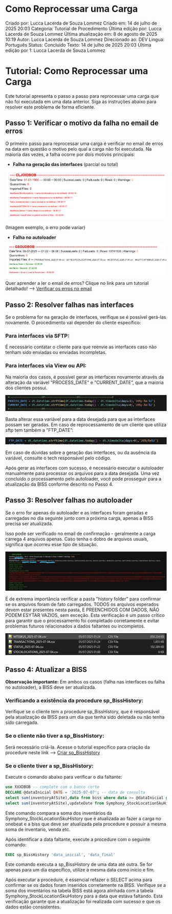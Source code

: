 # Como Reprocessar uma Carga

Criado por: Lucca Lacerda de Souza Lommez
Criado em: 14 de julho de 2025 20:03
Categoria: Tutorial de Procedimento
Última edição por: Lucca Lacerda de Souza Lommez
Última atualização em: 8 de agosto de 2025 10:19
Autor: Lucca Lacerda de Souza Lommez
Direcionado ao: DEV
Lingua: Português
Status: Concluído
Texto: 14 de julho de 2025 20:03
Última edição por 1: Lucca Lacerda de Souza Lommez

# Tutorial: Como Reprocessar uma Carga

Este tutorial apresenta o passo a passo para reprocessar uma carga que não foi executada em uma data anterior. Siga as instruções abaixo para resolver este problema de forma eficiente.

## Passo 1: Verificar o motivo da falha no email de erros

O primeiro passo para reprocessar uma carga é verificar no email de erros na data em questão o motivo pelo qual a carga não foi executada. Na maioria das vezes, a falha ocorre por dois motivos principais:

- **Falha na geração das interfaces** (parcial ou total)

![image.png](/docs/img/como_reprocessar_carga_6.png)

(Imagem exemplo, o erro pode variar)

- **Falha no autoloader**

![image.png](/docs/img/como_reprocessar_carga_1.png)

Quer aprender a ler o email de erros? Clique no link para um tutorial detalhado! —>  [Verificar os erros no email](https://www.notion.so/Verificar-os-erros-no-email-2306f59d8418807ebab8e95f4151e68b?pvs=21) 

## Passo 2: Resolver falhas nas interfaces

Se o problema for na geração de interfaces, verifique se é possível gerá-las novamente. O procedimento vai depender do cliente específico:

### Para interfaces via SFTP:

É necessário contatar o cliente para que reenvie as interfaces caso não tenham sido enviadas ou enviadas incompletas.

### Para interfaces via View ou API:

Na maioria dos casos, é possível gerar as interfaces novamente através da alteração da variável "PROCESS_DATE" e "CURRENT_DATE”, que a maioria dos clientes possui.

![image.png](/docs/img/como_reprocessar_carga_2.png)

Basta alterar essa variável para a data desejada para que as interfaces possam ser geradas. Em caso de reprocessamento de um cliente que utiliza sftp tem também a "FTP_DATE”:

![image.png](/docs/img/como_reprocessar_carga_3.png)

Em caso de dúvidas sobre a geração das interfaces, ou da ausência da variável, consulte o tech responsável pelo código.

Após gerar as interfaces com sucesso, é necessário executar o autoloader manualmente para processar os arquivos para a data desejada. Uma vez concluído o processamento pelo autoloader, você pode prosseguir para a atualização da BISS conforme descrito no Passo 4.

## Passo 3: Resolver falhas no autoloader

Se o erro for apenas do autoloader e as interfaces foram geradas e carregadas no dia seguinte junto com a próxima carga, apenas a BISS precisa ser atualizada.

Isso pode ser verificado no email de confirmação - geralmente a carga carrega 4 arquivos apenas. Caso tenha o dobro de arquivos usuais, significa que ocorreu esse tipo de situação.

![image.png](/docs/img/como_reprocessar_carga_4.png)

É de extrema importância verificar a pasta "history folder" para confirmar se os arquivos foram de fato carregados. TODOS os arquivos esperados devem estar presentes nesta pasta, E PREENCHIDOS COM DADOS, NÃO PODEM ESYTAR VAZIOS, sem exceção. Esta verificação é um passo crítico para garantir que o processamento foi completado corretamente e evitar problemas futuros relacionados a dados faltantes ou incompletos.

![image.png](/docs/img/como_reprocessar_carga_5.png)

## Passo 4: Atualizar a BISS

**Observação importante:** Em ambos os casos (falha nas interfaces ou falha no autoloader), a BISS deve ser atualizada.

### Verificando a existência da procedure sp_BissHistory:

Verifique se o cliente tem a procedure sp_BissHistory, que é responsável pela atualização da BISS para um dia que tenha sido deletada ou não tenha sido carregada.

### Se o cliente não tiver a sp_BissHistory:

Será necessário criá-la. Acesse o tutorial específico para criação da procedure neste link —> [Criar sp_BissHistory](https://www.notion.so/Criar-sp_BissHistory-2306f59d841880938619d4d8a114f750?pvs=21) 

### Se o cliente tiver a sp_BissHistory:

Execute o comando abaixo para verificar o dia faltante:

```sql
use XXXDBOB -- complete com o banco certo
DECLARE @dataInicial DATE = '2025-07-07'; -- data de consulta
select sum(inventoryAtSite),data from biss where data >= @dataInicial group by data order by data desc
select sum(inventoryAtSite),updateDate from Symphony_StockLocationSkuHistory where updateDate >= @dataInicial group by updateDate order by updateDate desc
```

Este comando compara a soma dos inventários da Symphony_StockLocationSkuHistory que é atualizada ao fazer a carga no onebeat e a biss que deve ser atualizada pela procedure e possuir a mesma soma de inventario, venda etc.

Após identificar a data faltante, execute a procedure com o seguinte comando:

```sql
EXEC sp_BissHistory 'data_inicial', 'data_final'
```

Este comando executa a sp_BissHistory de uma data até outra. Se for apenas para um dia específico, utilize a mesma data como início e fim.

Após executar a procedure, é essencial refazer o SELECT acima para confirmar se os dados foram inseridos corretamente na BISS. Verifique se a soma dos inventários na tabela BISS está agora alinhada com a tabela Symphony_StockLocationSkuHistory para a data que estava faltando. Esta verificação garante que a atualização foi realizada com sucesso e que os dados estão consistentes.